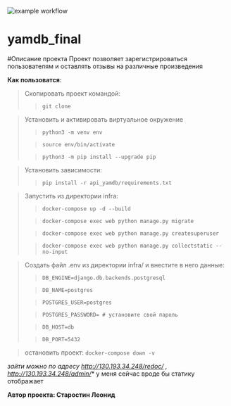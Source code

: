 ![example workflow](https://github.com/Leonid2377/yamdb_final/actions/workflows/yamdb_workflow.yml/badge.svg)
# yamdb_final
#Описание проекта
Проект позволяет зарегистрироваться пользователям
и оставлять отзывы на различные произведения

**Как пользоватся**:
>Скопировать проект командой: 
>> `git clone`

>Установить и активировать виртуальное окружение
>>`python3 -m venv env`
> 
>>`source env/bin/activate`
> 
>>`python3 -m pip install --upgrade pip`
 
>Установить зависимости:
>> `pip install -r api_yamdb/requirements.txt`


>Запустить из директории infra:
>> `docker-compose up -d --build`
>
>>`docker-compose exec web python manage.py migrate`
> 
>>`docker-compose exec web python manage.py createsuperuser`
>
>>`docker-compose exec web python manage.py collectstatic --no-input`

 
>Создать файл .env из директории infra/ и внестите в него данные:
>
>>`DB_ENGINE=django.db.backends.postgresql`
>
>>`DB_NAME=postgres`
>
>>`POSTGRES_USER=postgres`
>
>>`POSTGRES_PASSWORD= # установите свой пароль`
>
>>`DB_HOST=db`
>
>>`DB_PORT=5432`

> остановить проект: `docker-compose down -v`

*зайти можно по адресу http://130.193.34.248/redoc/ , http://130.193.34.248/admin/**
у меня сейчас вроде бы статику отображает

**Автор проекта: Старостин Леонид** 
